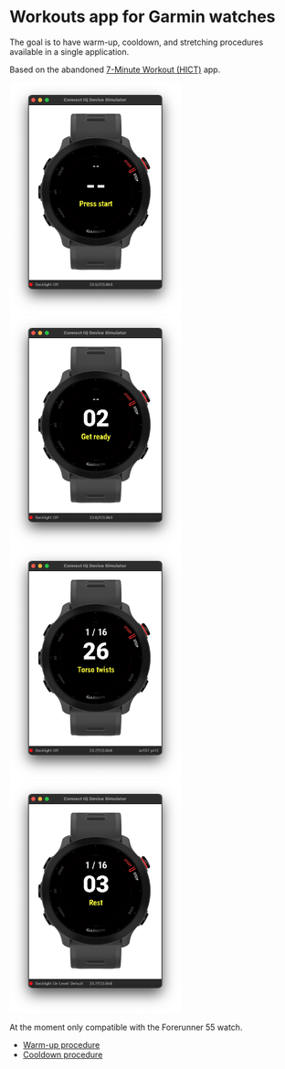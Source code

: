 # Workouts app for Garmin watches

The goal is to have warm-up, cooldown, and stretching procedures available in a single application.

Based on the abandoned [7-Minute Workout (HICT)](https://bitbucket.org/obagot/connectiq-hict/src/master/) app.

<img src="screenshot-1.png" alt="Example 1" width="300"/>
<img src="screenshot-2.png" alt="Example 2" width="300"/>
<img src="screenshot-3.png" alt="Example 3" width="300"/>
<img src="screenshot-4.png" alt="Example 4" width="300"/>

At the moment only compatible with the Forerunner 55 watch.

- [Warm-up procedure](./warm-up)
- [Cooldown procedure](./cooldown)
